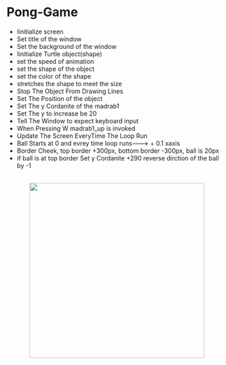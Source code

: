 # Pong-Game

<ul>
  <li>Iinitialize screen
  <li>Set title of the window
  <li>Set the background of the window
  <li>Iinitialize Turtle object(shape)
  <li>set the speed of animation
  <li>set the shape of the object
  <li>set the color of the shape
  <li>stretches the shape to meet the size
  <li>Stop The Object From Drawing Lines
  <li>Set The Position of the object
  <li>Set The y Cordanite of the madrab1
  <li>Set The y to increase be 20
  <li>Tell The Window to expect keyboard input
  <li>When Pressing W madrab1_up is invoked
  <li>Update The Screen EveryTime The Loop Run
  <li>Ball Starts at 0 and evrey time loop runs---> + 0.1 xaxis
  <li>Border Cheek, top border +300px, bottom border -300px, ball is 20px
  <li>if ball is at top border Set y Cordanite +290 reverse dirction of the ball by -1
</ul>

<br>
<center><img src="https://i.ibb.co/9trK6HC/8fa81aa6-7eb0-4548-a8c7-d29d3759362a.png" width=400></center>
